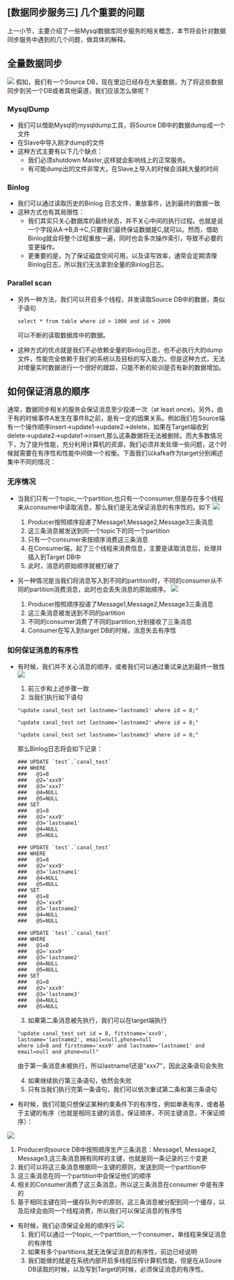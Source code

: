 ## [数据同步服务三] 几个重要的问题
上一小节，主要介绍了一些Mysql数据库同步服务的相关概念，本节将会针对数据同步服务中遇到的几个问题，做具体的解释。

## 全量数据同步
![](https://raw.githubusercontent.com/dreaming1237/graph/master/89D0731C-8287-4540-96E7-17DE003A29CF.png)
假如，我们有一个Source     DB，现在里边已经存在大量数据，为了将这些数据同步到另一个DB或者其他渠道，我们应该怎么做呢？

### MysqlDump
- 我们可以借助Mysql的mysqldump工具，将Source DB中的数据dump成一个文件
- 在Slave中导入刚才dump的文件
- 这种方式主要有以下几个缺点：
  - 我们必须shutdown Master,这样就会影响线上的正常服务。
  - 有可能dump出的文件非常大，在Slave上导入的时候会消耗大量的时间
  
### Binlog
- 我们可以通过读取历史的Binlog 日志文件，重放事件，达到最终的数据一致
- 这种方式也有其局限性：
  - 我们其实只关心数据库的最终状态，并不关心中间的执行过程。也就是说一个字段从A->B,B->C,只要我们最终保证数据是C,就可以。然而，借助Binlog就会将整个过程重放一遍，同时也会多次操作索引，导致不必要的变更操作。
  - 更重要的是，为了保证磁盘空间可用，以及读写效率，通常会定期清理Binlog日志，所以我们无法拿到全量的Binlog日志。
  
### Parallel scan
- 另外一种方法，我们可以开启多个线程，并发读取Source DB中的数据，类似于语句

  ```
  select * from table where id > 1000 and id < 2000
  ```
  可以不断的读取数据库中的数据。
- 这种方式的优点就是我们不必依赖全量的Binlog日志，也不必执行大的dump文件，性能完全依赖于我们的系统以及目标的写入能力。但是这种方式，无法对增量实时数据进行一个很好的跟踪，只能不断的轮训是否有新的数据增加。

## 如何保证消息的顺序
通常，数据同步相关的服务会保证消息至少投递一次（at least once)。另外，由于有的时候事件A发生在事件B之前，是有一定的因果关系。例如我们在Source端有一个操作顺序insert->update1->update2→delete，如果在Target端收到delete->update2->update1→insert,那么这条数据将无法被删除。而大多数情况下，为了提升性能，充分利用计算机的资源，我们必须并发处理一些问题，这个时候就需要在有序性和性能中间做一个权衡。下面我们以kafka作为target分别阐述集中不同的情况：

### 无序情况
- 当我们只有一个topic,一个partition,也只有一个consumer,但是存在多个线程来从consumer中读取消息，那么我们是无法保证消息的有序性的。如下
![](https://github.com/dreaming1237/graph/blob/master/AFD65A60-577C-478F-9244-7203EF6A370C.png?raw=true)
  1. Producer按照顺序投递了Message1,Message2,Message3三条消息
  2. 这三条消息被发送到同一个topic下的同一个partition
  3. 只有一个consumer来按顺序消费这三条消息
  4. 在Consumer端，起了三个线程来消费信息，主要是读取消息后，处理并插入到Target DB中
  5. 此时，消息的原始顺序就被打破了
  
- 另一种情况是当我们将消息写入到不同的partition时，不同的consumer从不同的partition消费消息，此时也会丢失消息的原始顺序。
![](https://raw.githubusercontent.com/dreaming1237/graph/master/B9DE8B42-8705-46A7-A819-7BA59D2CC79B.png)
  1. Producer按照顺序投递了Message1,Message2,Message3三条消息
  2. 这三条消息被发送到不同的partition
  3. 不同的consumer消费了不同的partition,分别接收了三条消息
  4. Consumer在写入到target DB的时候，消息失去有序性
  
### 如何保证消息的有序性
- 有时候，我们并不关心消息的顺序，或者我们可以通过重试来达到最终一致性
![](https://raw.githubusercontent.com/dreaming1237/graph/master/B52A9618-1F56-42F3-B607-3AB76F31A3C8.png)
  1. 前三步和上述步骤一致
  2. 当我们执行如下语句
  
    ```
    "update canal_test set lastname='lastname1' where id = 8;" 

    "update canal_test set lastname='lastname2' where id = 8;" 

    "update canal_test set lastname='lastname3' where id = 8;"
    ```
    
    那么Binlog日志将会如下记录：
    
    ```
    ### UPDATE `test`.`canal_test`
    ### WHERE
    ###   @1=8
    ###   @2='xxx9'
    ###   @3='xxx7'
    ###   @4=NULL
    ###   @5=NULL
    ### SET
    ###   @1=8
    ###   @2='xxx9'
    ###   @3='lastname1'
    ###   @4=NULL
    ###   @5=NULL
    
    ### UPDATE `test`.`canal_test`
    ### WHERE
    ###   @1=8
    ###   @2='xxx9'
    ###   @3='lastname1'
    ###   @4=NULL
    ###   @5=NULL
    ### SET
    ###   @1=8
    ###   @2='xxx9'
    ###   @3='lastname2'
    ###   @4=NULL
    ###   @5=NULL
    
    ### UPDATE `test`.`canal_test`
    ### WHERE
    ###   @1=8
    ###   @2='xxx9'
    ###   @3='lastname2'
    ###   @4=NULL
    ###   @5=NULL
    ### SET
    ###   @1=8
    ###   @2='xxx9'
    ###   @3='lastname3'
    ###   @4=NULL
    ###   @5=NULL
    ```
    
  3. 如果第二条消息被先执行，我们可以在target端执行
  
  ```
  "update canal_test set id = 8, fitstname='xxx9', lastname='lastname2', email=null,phone=null 
  where id=8 and firstname='xxx9' and lastname='lastname1' and email=null and phone=null"
  ```
 
  由于第一条消息未被执行，所以lastname1还是"xxx7"，因此这条语句会失败
  
  4. 如果继续执行第三条语句，依然会失败
  5. 只有当我们执行完第一条语句，我们可以依次重试第二条和第三条语句
  
- 有时候，我们可能只想保证某种约束条件下的有序性，例如单表有序，或者基于主键的有序（也就是相同主键的消息，保证顺序，不同主键消息，不保证顺序）：

![](https://raw.githubusercontent.com/dreaming1237/graph/master/AE367C4F-C22B-4A27-BBA6-B6574CAF04A0.png)


  1. Producer向source DB中按照顺序生产三条消息：Message1, Message2, Message3,这三条消息拥有同样的主键，也就是同一条记录的三个变更
  2. 我们可以将这三条消息根据同一主键的原则，发送到同一个partition中
  3. 这三条消息在同一个partition中会保证他们的顺序
  4. 相关的Consumer消费了这三条消息，所以这三条消息在consumer 中是有序的
  5. 基于相同主键在同一缓存队列中的原则，这三条消息被分配到同一个缓存，以及后续会由同一个线程消费，所以我们可以保证消息的有序性
  
- 有时候，我们必须保证全局的顺序行
![](https://raw.githubusercontent.com/dreaming1237/graph/master/BF9CE209-15CC-4CBE-9801-DB0565E2345F.png)
  1. 我们可以通过一个topic,一个partition,一个consumer，单线程来保证消息的有序性
  2. 如果有多个partitions,就无法保证消息的有序性，前边已经说明
  3. 我们能做的就是在系统内部开启多线程压榨计算机性能，但是在从Soure DB读取的时候，以及写到Target的时候，必须保证消息的有序性。


